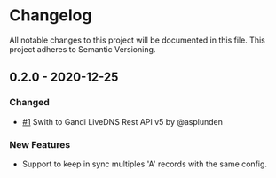 # Changelog

All notable changes to this project will be documented in this file. This project adheres to Semantic Versioning.

## 0.2.0 - 2020-12-25

### Changed

* [#1](https://github.com/yriveiro/giu/pull/1) Swith to Gandi LiveDNS Rest API v5 by @asplunden

### New Features

* Support to keep in sync multiples 'A' records with the same config.
